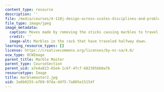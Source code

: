 ```yaml
---
content_type: resource
description: ''
file: /media/courses/4-110j-design-across-scales-disciplines-and-problem-contexts-spring-2013/3a6b0255e76997dad4f57a805e15154f_marblemaster2.jpg
file_type: image/jpeg
image_metadata:
  caption: Moves made by removing the sticks causing marbles to travel downward.
  credit: ''
  image-alt: Marbles in the rack that have traveled halfway down.
learning_resource_types: []
license: https://creativecommons.org/licenses/by-nc-sa/4.0/
ocw_type: OCWImage
parent_title: Marble Master
parent_type: CourseSection
parent_uid: a7e4a823-65e4-1c6f-4fcf-682395bb0a7b
resourcetype: Image
title: marblemaster2.jpg
uid: 3a6b0255-e769-97da-d4f5-7a805e15154f
---
```

